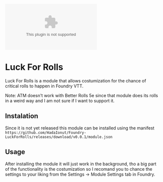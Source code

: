 ![Downloads](https://img.shields.io/github/downloads/HadaIonut/Foundry-LuckForRolls/v0.0.2/Foundry-LuckForRolls.zip?label=Downloads)

# Luck For Rolls 

Luck For Rolls is a module that allows costumization for the chance of critical rolls to happen in Foundry VTT.

Note: ATM doesn't work with Better Rolls 5e since that module does its rolls in a weird way and I am not sure if I want to support it.

## Instalation

Since it is not yet released this module can be installed using the manifest `https://github.com/HadaIonut/Foundry-LuckForRolls/releases/download/v0.0.1/module.json`

## Usage

After installing the module it will just work in the background, tho a big part of the functionality is the costumization so I recomand you to chance the settings to your liking from the Settings -> Module Settings tab in Foundry.
